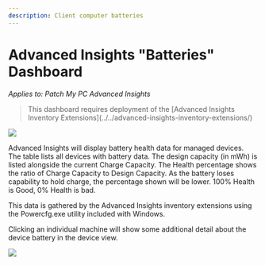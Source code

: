 ```yaml
---
description: Client computer batteries
---
```


# Advanced Insights "Batteries" Dashboard

_Applies to: Patch My PC Advanced Insights_

> This dashboard requires deployment of the \[Advanced Insights Inventory Extensions]\(../../advanced-insights-inventory-extensions/)

![](../../../.gitbook/assets/image-\(1529\).png)

Advanced Insights will display battery health data for managed devices. The table lists all devices with battery data. The design capacity (in mWh) is listed alongside the current Charge Capacity. The Health percentage shows the ratio of Charge Capacity to Design Capacity. As the battery loses capability to hold charge, the percentage shown will be lower. 100% Health is Good, 0% Health is bad.

This data is gathered by the Advanced Insights inventory extensions using the Powercfg.exe utility included with Windows.

Clicking an individual machine will show some additional detail about the device battery in the device view.

![](../../../.gitbook/assets/image-\(1530\).png)
